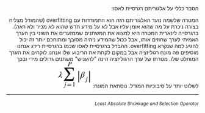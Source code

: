 <div dir="rtl">
הסבר כללי על אלגוריתם רגרסיית לאסו:

המטרה שלשמה נועד האלגוריתם הזה הוא התמודדות עם overfitting (שהמודל מצליח בצורה ניכרת על מה שהוא אומן עליו אבל לא על מידע חדש שהוא לא מכיר ולא ראה).
ברגרסייה לינארית המטרה היא למצוא את המשתנים שממזערים את השוני בין הערך האמיתי לערך שחוזים אותו, אבל ככול שהמידע ניהיה מסובך ומתוחכם יותר זה יכול להגיע למה שנקרא overfitting.
ההבדל ברגרסיית לאסו שכמו ברגרסיית רידג אנחנו מוסיפים פה מונח רגוליזציה אבל במקום לקחת את הריבוע שלו אנחנו לוקחים את הערך המוחלט שלו.
מטרתו של ערך הרגוליזציה הינה "להעניש" משתנים גדולים מידי ובכך לשלוט יותר על סיבוכיות המודל.
נוסחאת המונח:
![מונח רגוליזציה](image.png)


___
<small>*Least Absolute Shrinkage and Selection Operator*</small>
